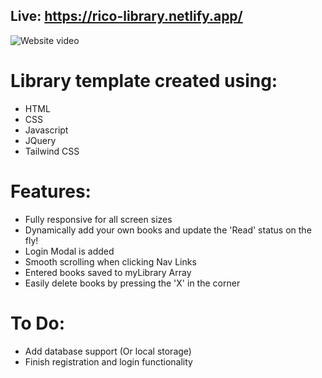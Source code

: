 ## Live: https://rico-library.netlify.app/

![Website video](https://user-images.githubusercontent.com/97664519/156912857-92a1a6b9-2f3c-45a2-a00e-daa4ed153eaf.gif)

# Library template created using:

- HTML
- CSS
- Javascript
- JQuery
- Tailwind CSS

# Features:
- Fully responsive for all screen sizes
- Dynamically add your own books and update the 'Read' status on the fly!
- Login Modal is added
- Smooth scrolling when clicking Nav Links
- Entered books saved to myLibrary Array
- Easily delete books by pressing the 'X' in the corner

# To Do:
- Add database support (Or local storage)
- Finish registration and login functionality
